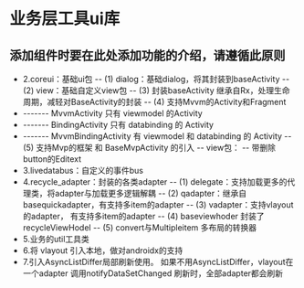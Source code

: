 # 业务层工具ui库
## 添加组件时要在此处添加功能的介绍，请遵循此原则
- 2.coreui：基础ui包
  -- (1) dialog：基础dialog，将其封装到baseActivity
  -- (2) view：基础自定义view包
  -- (3) 封装baseActivity 继承自Rx，处理生命周期，减轻对BaseActivity的封装
  -- (4) 支持Mvvm的Activity和Fragment
- ------- MvvmActivity 只有 viewmodel 的Activity
- ------- BindingActivity 只有 databinding 的 Activity
- ------- MvvmBindingActivity 有 viewmodel 和 databinding 的 Activity
  -- (5) 支持Mvp的框架 和 BaseMvpActivity 的引入
  -- view包：
  -- 带删除button的Editext
- 3.livedatabus：自定义的事件bus
- 4.recycle_adapter：封装的各类adapter
  -- (1) delegate：支持加载更多的代理类，将adapter与加载更多逻辑解耦
  -- (2) qadapter：继承自basequickadapter，有支持多item的adapter
  -- (3) vadapter：支持vlayout的adapter， 有支持多item的adapter
  -- (4) baseviewhoder 封装了recycleViewHodel
  -- (5) convert与Multipleitem 多布局的转换器
- 5.业务的util工具类
- 6.将 vlayout 引入本地，做对androidx的支持
- 7.引入AsyncListDiffer局部刷新使用。 如果不用AsyncListDiffer，vlayout在一个adapter 调用notifyDataSetChanged 刷新时，全部adapter都会刷新